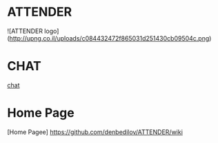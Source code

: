 # ATTENDER

![ATTENDER logo] (http://upng.co.il/uploads/c084432472f865031d251430cb09504c.png)

# CHAT

[chat](https://gitter.im/denbedilov/ATTENDER?utm_source=badge&utm_medium=badge&utm_campaign=pr-badge&utm_content=badge)

# Home Page

[Home Pagee] https://github.com/denbedilov/ATTENDER/wiki


